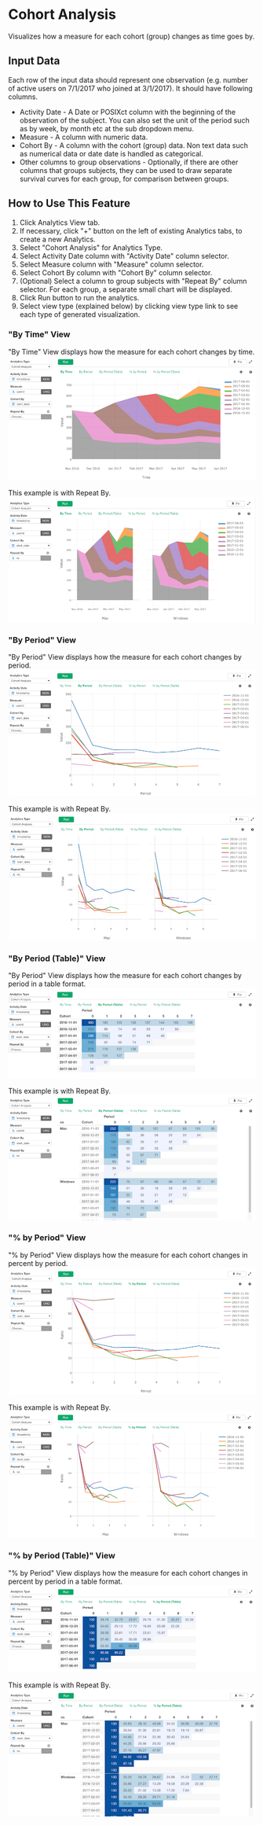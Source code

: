 # Cohort Analysis
Visualizes how a measure for each cohort (group) changes as time goes by. 

## Input Data
Each row of the input data should represent one observation (e.g. number of active users on 7/1/2017 who joined at 3/1/2017). It should have following columns.

* Activity Date - A Date or POSIXct column with the beginning of the observation of the subject. You can also set the unit of the period such as by week, by month etc at the sub dropdown menu. 
* Measure - A column with numeric data. 
* Cohort By - A column with the cohort (group) data. Non text data such as numerical data or date date is handled as categorical. 
* Other columns to group observations - Optionally, if there are other columns that groups subjects, they can be used to draw separate survival curves for each group, for comparison between groups.


## How to Use This Feature
1. Click Analytics View tab.
1. If necessary, click "+" button on the left of existing Analytics tabs, to create a new Analytics.
1. Select "Cohort Analysis" for Analytics Type.
1. Select Activity Date column with "Activity Date" column selector.
1. Select Measure column with "Measure" column selector.
1. Select Cohort By column with "Cohort By" column selector.
1. (Optional) Select a column to group subjects with "Repeat By" column selector. For each group, a separate small chart will be displayed.
1. Click Run button to run the analytics.
1. Select view type (explained below) by clicking view type link to see each type of generated visualization.


### "By Time" View
"By Time" View displays how the measure for each cohort changes by time.
![](images/cohort_bytime.png)

This example is with Repeat By.
![](images/cohort_bytime_gby.png)


### "By Period" View
"By Period" View displays how the measure for each cohort changes by period.
![](images/cohort_byperiod.png)

This example is with Repeat By.
![](images/cohort_byperiod_gby.png)


### "By Period (Table)" View
"By Period" View displays how the measure for each cohort changes by period in a table format.
![](images/cohort_byperiodtable.png)

This example is with Repeat By.
![](images/cohort_byperiodtable_gby.png)


### "% by Period" View
"% by Period" View displays how the measure for each cohort changes in percent by period.
![](images/cohort_pbyperiod.png)

This example is with Repeat By.
![](images/cohort_pbyperiod_gby.png)


### "% by Period (Table)" View
"% by Period" View displays how the measure for each cohort changes in percent by period in a table format.
![](images/cohort_pbyperiodtable.png)

This example is with Repeat By.
![](images/cohort_pbyperiodtable_gby.png)
